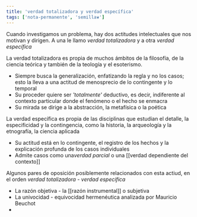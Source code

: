 ```yaml
---
title: 'verdad totalizadora y verdad específica'
tags: ['nota-permanente', 'semilla❦']
---
```


Cuando investigamos un problema, hay dos actitudes intelectuales que nos motivan y dirigen. A una le llamo *verdad totalizadora* y a otra *verdad específica*

La verdad totalizadora es propia de muchos ámbitos de la filosofía, de la ciencia teórica y también de la teología y el esoterismo.

- Siempre busca la generalización, enfatizando la regla y no los casos; esto la lleva a una actitud de menosprecio de lo contingente y lo temporal
- Su proceder quiere ser *'totalmente'* deductivo, es decir, indiferente al contexto particular donde el fenómeno o el hecho se enmacra
- Su mirada se dirige a la abstracción, la metafísica o la poética

La verdad específica es propia de las disciplinas que estudian el detalle, la especificidad y la contingencia, como la historia, la arqueología y la etnografía, la ciencia aplicada

- Su actitud está en lo contingente, el registro de los hechos y la explicación profunda de los casos individuales
- Admite casos como una*verdad parcial* o una [[verdad dependiente del contexto]]

Algunos pares de oposición posiblemente relacionados con esta actiud, en el orden *verdad totalizadora* - *verdad específica*

- La razón objetiva - la [[razón instrumental]] o subjetiva
- La univocidad - equivocidad hermenéutica analizada por Mauricio Beuchot
- 
